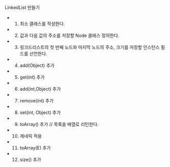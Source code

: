LinkedList 만들기

- 1) 최소 클래스를 작성한다.
- 2) 값과 다음 값의 주소를 저장할 Node 클래스 정의한다.
- 3) 링크드리스트의 첫 번째 노드와 마지막 노드의 주소, 크기를 저장할 인스턴스 필드를 선언한다.
- 4) add(Object) 추가
- 5) get(int) 추가 
- 6) add(int,Object) 추가
- 7) remove(int) 추가
- 8) set(int, Object) 추가 
- 9) toArray() 추가 // 목록을 배열로 리턴한다.
- 10) 제네릭 적용
- 11) toArray(E) 추가
- 12) size() 추가
